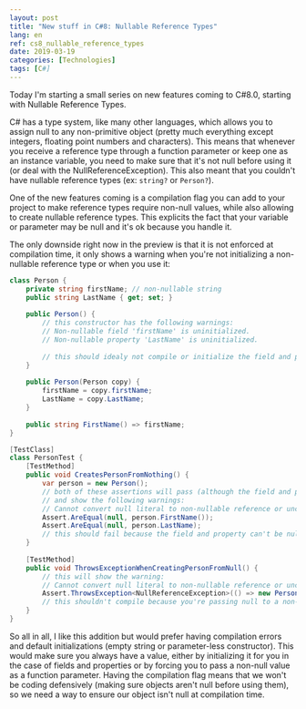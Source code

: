 ```yaml
---
layout: post
title: "New stuff in C#8: Nullable Reference Types"
lang: en
ref: cs8_nullable_reference_types
date: 2019-03-19
categories: [Technologies]
tags: [C#]
---
```

Today I'm starting a small series on new features coming to C#8.0, starting with Nullable Reference Types.

C# has a type system, like many other languages, which allows you to assign null to any non-primitive object (pretty much everything except integers, floating point numbers and characters). This means that whenever you receive a reference type through a function parameter or keep one as an instance variable, you need to make sure that it's not null before using it (or deal with the NullReferenceException). This also meant that you couldn't have nullable reference types (ex: `string?` or `Person?`).

One of the new features coming is a compilation flag you can add to your project to make reference types require non-null values, while also allowing to create nullable reference types. This explicits the fact that your variable or parameter may be null and it's ok because you handle it.

The only downside right now in the preview is that it is not enforced at compilation time, it only shows a warning when you're not initializing a non-nullable reference type or when you use it:

```C#
class Person {
    private string firstName; // non-nullable string
    public string LastName { get; set; }
    
    public Person() {
        // this constructor has the following warnings:
        // Non-nullable field 'firstName' is uninitialized.
        // Non-nullable property 'LastName' is uninitialized.
        
        // this should idealy not compile or initialize the field and property with default values
    }
    
    public Person(Person copy) {
        firstName = copy.firstName;
        LastName = copy.LastName;
    }
    
    public string FirstName() => firstName;
}
```

```C#
[TestClass]
class PersonTest {
    [TestMethod]
    public void CreatesPersonFromNothing() {
        var person = new Person();
        // both of these assertions will pass (although the field and property shouldn't be null) 
        // and show the following warnings:
        // Cannot convert null literal to non-nullable reference or unconstrained type parameter.
        Assert.AreEqual(null, person.FirstName());
        Assert.AreEqual(null, person.LastName);
        // this should fail because the field and property can't be null
    }
    
    [TestMethod]
    public void ThrowsExceptionWhenCreatingPersonFromNull() {
        // this will show the warning: 
        // Cannot convert null literal to non-nullable reference or unconstrained type parameter.
        Assert.ThrowsException<NullReferenceException>(() => new Person(null));
        // this shouldn't compile because you're passing null to a non-nullable reference type
    }
}
```

So all in all, I like this addition but would prefer having compilation errors and default initializations (empty string or parameter-less constructor). This would make sure you always have a value, either by initializing it for you in the case of fields and properties or by forcing you to pass a non-null value as a function parameter. Having the compilation flag means that we won't be coding defensively (making sure objects aren't null before using them), so we need a way to ensure our object isn't null at compilation time.